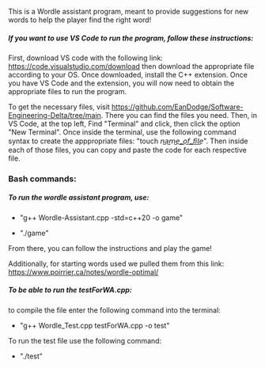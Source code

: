 This is a Wordle assistant program, meant to provide suggestions for new words to help the player find the right word!



##### If you want to use VS Code to run the program, follow these instructions:
First, download VS code with the following link: https://code.visualstudio.com/download then download the appropriate file according to your OS.
Once downloaded, install the C++ extension. Once you have VS Code and the extension, you will now need to obtain the appropriate files to run the program.

To get the necessary files, visit https://github.com/EanDodge/Software-Engineering-Delta/tree/main. There you can find the files you need. Then, in VS Code, at 
the top left, Find "Terminal" and click, then click the option "New Terminal". Once inside the terminal, use the following command syntax to create the apppropriate files: "touch 𝘯​̲𝘢​̲𝘮​̲𝘦​̲_​̲𝘰​̲𝘧​̲_​̲𝘧​̲𝘪​̲𝘭​̲𝘦". Then inside each of those files, you can copy and paste the code for each respective file.

### Bash commands:
##### To run the wordle assistant program, use:

* "g++ Wordle-Assistant.cpp -std=c++20 -o game"

* "./game"

From there, you can follow the instructions and play the game!

Additionally, for starting words used we pulled them from this link: https://www.poirrier.ca/notes/wordle-optimal/

##### To be able to run the testForWA.cpp:
to compile the file enter the following command into the terminal:
* "g++ Wordle_Test.cpp testForWA.cpp -o test"

To run the test file use the following command:
* "./test"
